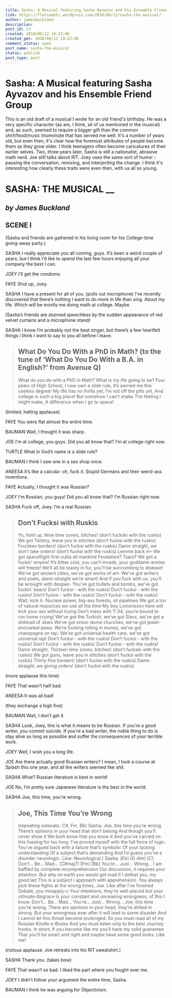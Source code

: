 ```yaml
---
title: Sasha: A Musical featuring Sasha Ayvazov and his Ensemble Friend Group
link: https://flotsametc.wordpress.com/2010/06/12/sasha-the-musical/
author: jamesbuckland
description: 
post_id: 13
created: 2010/06/12 19:22:06
created_gmt: 2010/06/12 19:22:06
comment_status: open
post_name: sasha-the-musical
status: publish
post_type: post
---
```


# Sasha: A Musical featuring Sasha Ayvazov and his Ensemble Friend Group

This is an old draft of a musical I wrote for an old friend's birthday. He was a very specific character (as are, I think, all of us mentioned in the musical) and, as such, seemed to require a bigger gift than the common shirt/food/music triumvirate that has served me well. It's a number of years old, but even then, it's clear how the foremost attributes of people become them as they grow older. I think teenagers often become caricatures of their earlier selves. Two, three years later, Sasha is still a nationalist, abrasive math nerd. Joe still talks about RIT. Joey uses the same sort of humor - pausing the conversation, remixing, and interjecting the change. I think it's interesting how clearly these traits were even then, with us all so young. 

# **SASHA: THE MUSICAL** __

## _by James Buckland_

## SCENE I

(Sasha and friends are gathered in his living room for his College-time going-away party.)

SASHA I really appreciate you all coming, guys. It’s been a weird couple of years, but I think I’d like to spend the last few hours enjoying all your company the best I can.

JOEY I’ll get the condoms.

FAYE Shut up, Joey.

SASHA I have a present for all of you. (pulls out microphone) I’ve recently discovered that there’s nothing I want to do more in life than sing. About my life. Which will be mostly me doing math at college. Maybe.

(Sasha’s friends are stunned speechless by the sudden appearance of red velvet curtains and a microphone stand)

SASHA I know I’m probably not the best singer, but there’s a few heartfelt things I think I want to say to you all before I leave.

> ## What Do You Do With a PhD in Math? (to the tune of ‘What Do You Do With a B.A. in English?’ from Avenue Q)
> 
> What do you do with a PhD in Math? What is my life going to be? Four years of High School, I now own a slide rule, It’s earned me this useless degree! My life has no thrills yet, I’m not off the pills yet, And college is such a big place! But somehow I can’t shake The feeling I might make, A difference when I go to space!

(limited, halting applause)

FAYE You were flat almost the entire time.

BAUMAN Wait, I thought it was sharp.

JOE I’m at college, you guys. Did you all know that? I’m at college right now.

TURTLE What in God’s name is a slide rule?

BAUMAN I think I saw one in a sex shop once.

ANEESA It’s like a calcula- oh, fuck it. Stupid Germans and their weird-ass inventions.

FAYE Actually, I thought it was Russian?

JOEY I’m Russian, you guys! Did you all know that? I’m Russian right now.

SASHA Fuck off, Joey. I’m a real Russian.

> ## Don’t Fucksi with Ruskis
> 
> Yo, hold up. Nine time zones, bitches! (don’t fuckski with the ruskis) We got Tolstoy, leave you in stitches (don’t fucksi with the ruskis) Fourteen borders! (don’t fucksi with the ruskis) Damn straight, we don’t take orders! (don’t fucksi with the ruskis) Lemme back in– We got spaceflight first outta all mankind Feudalism? Tsars? We got a fuckin’ empire! It’s bitter cold, you can’t invade, your goddamn armies will freeze! We’ll all be toasty in fur, you’ll be succumbing to disease! We’ve got ancient cities, we’ve got works of art- We’ve got writers and poets, damn straight we’re smart! And if you fuck with us, you’ll be wrought with despair- You’ve got bullets and bombs, we’ve got fuckin’ bears! Don’t fucksi - with the ruskis! Don’t fucksi - with the ruskis! Don’t fucksi - with the ruskis! Don’t fucksi - with the ruskis! Wait, kick it- Nuclear power, big-ass forests, oil pipelines We got a ton of natural resources we use all the time My boy Lomonosov here will kick your ass without trying Don’t mess with T-34, you’re bound to run home crying! We’ve got the Turkish, we’ve got Slavs, we’ve got a shitload of Jews We’ve got onion-dome churches, we’ve got jewel-encrusted pews. We’re fucking rolling in money, we’ve got champagne on tap. We’ve got universal health care, we’ve got universal rap! Don’t fucksi - with the ruskis! Don’t fucksi - with the ruskis! Don’t fucksi - with the ruskis! Don’t fucksi - with the ruskis! Damn straight. Thirteen time zones, bitches! (don’t fuckski with the ruskis) We got guns, leave you in stitches (don’t fucksi with the ruskis) Thirty-five borders! (don’t fucksi with the ruskis) Damn straight, we giving orders! (don’t fucksi with the ruskis)

(more applause this time)

FAYE That wasn’t half bad.

ANEESA It was all bad!

(they exchange a high five)

BAUMAN Wait, I don’t get it.

SASHA Look, Joey, this is what it means to be Russian. If you’re a good writer, you commit suicide. If you’re a bad writer, the noble thing to do is stay alive as long as possible and suffer the consequences of your terrible work.

JOEY Well, I wish you a long life.

JOE Are there actually good Russian writers? I mean, I took a course at Splash this one year, and all the writers seemed like shit.

SASHA What? Russian literature is best in world!

JOE No, I’m pretty sure Japanese literature is the best in the world.

SASHA Joe, this time, you’re wrong.

> ## Joe, This Time You’re Wrong
> 
> (repeating ostenato: C#, Fm, Bb) Sasha: Joe, this time you’re wrong. There’s opinions in your head that don’t belong And though you’ll never show it We both know that you know it And you’ve carried on this fussing for too long. I’ve proved myself with the full force of logic. You’ve argued back with a failure that’s symbolic Of your lacking understanding Of a subject that’s demanding And I’d guess you’ve a disorder neurologic. (Joe: Neurological.) Sasha: [Eb] [G dim] [C] Don’t... Be... Mad... [C#maj7] [Fm] [Bb] You’re... Just... Wrong... I am baffled by complete incomprehension Our discussion, it requires your attention. But why on earth you would get mad If I defeat you, my good lad This is a subject I approach with apprehension. You always pick these fights at the wrong times, Joe. Like after I’ve finished Debate, you misapply-o Your intentions, they’re well-placed but your ultimate disgrace Is your constant and unceasing wrongness, of this I know. Don’t... Be... Mad... You’re... Just... Wrong... Joe, this time you’re wrong. There are opinions in your head, they’re drilled in strong. But your wrongness ever after it will lead to some disaster And I cannot let this threat become prolonged. So you must read all of my Russian Kindle e-Books And you must listen only to the best Journey hooks. In short, if you become like me you’ll have my solid guarantee That you’ll be smart and right and maybe have some good looks. Like me!

(riotous applause. Joe retreats into his RIT sweatshirt.)

SASHA Thank you. (takes bow)

FAYE That wasn’t so bad. I liked the part where you fought over me.

JOEY I didn’t follow your argument the entire time, Sasha.

BAUMAN I think he was arguing for Objectivism.